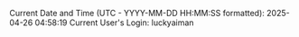 Current Date and Time (UTC - YYYY-MM-DD HH:MM:SS formatted): 2025-04-26 04:58:19
Current User's Login: luckyaiman
